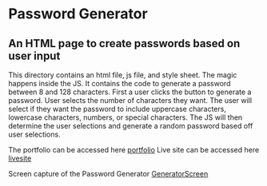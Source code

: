 # Password Generator
## An HTML page to create passwords based on user input

This directory contains an html file, js file, and style sheet. The magic happens inside the JS. It contains the code to generate a password between 8 and 128 characters. 
First a user clicks the button to generate a password.
User selects the number of characters they want.
The user will select if they want the password to include uppercase characters, lowercase characters, numbers, or special characters. 
The JS will then determine the user selections and generate a random password based off user selections.


The portfolio can be accessed here [portfolio](https://github.com/pmhagwood/passwordGenerator)
Live site can be accessed here [livesite](https://pmhagwood.github.io/passwordGenerator/)

Screen capture of the Password Generator [GeneratorScreen](https://github.com/pmhagwood/passwordGenerator/blob/master/passwordgeneratorscreenshot.png)
